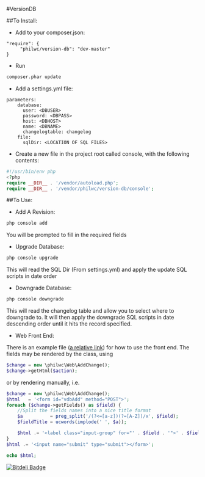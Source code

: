 #VersionDB

##To Install:

* Add to your composer.json:

```
"require": {
     "philwc/version-db": "dev-master"
}
```

* Run


```bash
composer.phar update
```

* Add a settings.yml file:

```
parameters:
    database:
      user: <DBUSER>
      password: <DBPASS>
      host: <DBHOST>
      name: <DBNAME>
      changelogtable: changelog
    file:
      sqlDir: <LOCATION OF SQL FILES>
```

* Create a new file in the project root called console, with the following contents:

```php
#!/usr/bin/env php
<?php
require __DIR__ . '/vendor/autoload.php';
require __DIR__ . '/vendor/philwc/version-db/console';
```

##To Use:

* Add A Revision:

```bash
php console add
```

You will be prompted to fill in the required fields

* Upgrade Database:

```bash
php console upgrade
```

This will read the SQL Dir (From settings.yml) and apply the update SQL scripts in date order

* Downgrade Database:

```bash
php console downgrade
```

This will read the changelog table and allow you to select where to downgrade to.
It will then apply the downgrade SQL scripts in date descending order until it hits the record specified.


* Web Front End:

There is an example file ([a relative link](index.php)) for how to use the front end. The fields may be rendered by the class, using

```php
$change = new \philwc\Web\AddChange();
$change->getHtml($action);
```

or by rendering manually, i.e.

```php
$change = new \philwc\Web\AddChange();
$html   = '<form id="vdbAdd" method="POST">';
foreach ($change->getFields() as $field) {
    //Split the fields names into a nice title format
    $a          = preg_split('/(?<=[a-z])(?=[A-Z])/x', $field);
    $fieldTitle = ucwords(implode(' ', $a));

    $html .= '<label class="input-group" for="' . $field . '">' . $fieldTitle . ': <input class="visibleInput" type="text" name="' . $field . '" id="' . $field . '"/></label>';
}
$html .= '<input name="submit" type="submit"></form>';

echo $html;
```

[![Bitdeli Badge](https://d2weczhvl823v0.cloudfront.net/philwc/versiondb/trend.png)](https://bitdeli.com/free "Bitdeli Badge")

